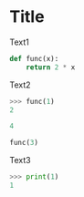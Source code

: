 # Title

Text1

```python
def func(x):
    return 2 * x
```

Text2

```python
>>> func(1)
2
```

```python
4
```

```python
func(3)
```

Text3

```python
>>> print(1)
1
```
